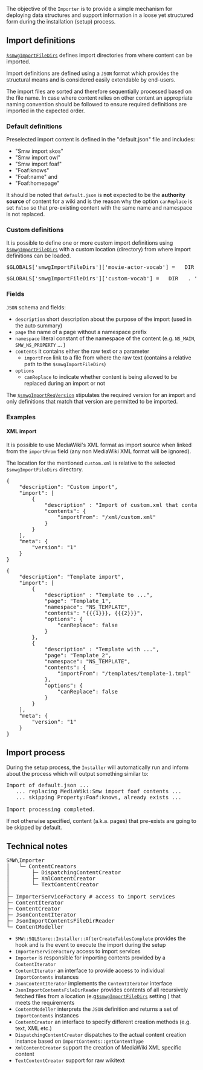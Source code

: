 The objective of the `Importer` is to provide a simple mechanism for deploying data structures and support information in a loose yet structured form during the installation (setup) process.

## Import definitions

[`$smwgImportFileDirs`](https://www.semantic-mediawiki.org/wiki/Help:$smwgImportFileDirs) defines import directories from where content can be imported.

Import definitions are defined using a `JSON` format which provides the structural means and is considered easily extendable by end-users.

The import files are sorted and therefore sequentially processed based on the file name. In case where content relies on other content an appropriate naming convention should be followed to ensure required definitions are imported in the expected order.

### Default definitions

Preselected import content is defined in the "default.json" file and includes:

* "Smw import skos"
* "Smw import owl"
* "Smw import foaf"
* "Foaf:knows"
* "Foaf:name" and
* "Foaf:homepage"

It should be noted that `default.json` is __not__ expected to be the __authority source__ of content for a wiki and is the reason why the option `canReplace` is set `false` so that pre-existing content with the same name and namespace is not replaced.

### Custom definitions

It is possible to define one or more custom import definitions using [`$smwgImportFileDirs`](https://www.semantic-mediawiki.org/wiki/Help:$smwgImportFileDirs) with a custom location (directory) from where import definitions can be loaded.

<pre>
$GLOBALS['smwgImportFileDirs']['movie-actor-vocab'] = __DIR__ . '/import/movie-actor';
</pre>

<pre>
$GLOBALS['smwgImportFileDirs']['custom-vocab'] = __DIR__ . '/custom';
</pre>

### Fields

`JSON` schema and fields:

- `description` short description about the purpose of the import (used in the auto summary)
- `page` the name of a page without a namespace prefix
- `namespace` literal constant of the namespace of the content  (e.g. `NS_MAIN`, `SMW_NS_PROPERTY` ... )
- `contents` it contains either the raw text or a parameter
  - `importFrom` link to a file from where the raw text (contains a relative path to the `$smwgImportFileDirs`)
- `options`
  - `canReplace` to indicate whether content is being allowed to be replaced during
  an import or not

The [`$smwgImportReqVersion`](https://www.semantic-mediawiki.org/wiki/Help:$smwgImportReqVersion) stipulates
the required version for an import and only definitions that match that version are permitted to be imported.

### Examples

#### XML import

It is possible to use MediaWiki's XML format as import source when linked from the
`importFrom` field (any non MediaWiki XML format will be ignored).

The location for the mentioned `custom.xml` is relative to the selected `$smwgImportFileDirs` directory.

<pre>
{
	"description": "Custom import",
	"import": [
		{
			"description" : "Import of custom.xml that contains ...",
			"contents": {
				"importFrom": "/xml/custom.xml"
			}
		}
	],
	"meta": {
		"version": "1"
	}
}
</pre>

<pre>
{
	"description": "Template import",
	"import": [
		{
			"description" : "Template to ...",
			"page": "Template_1",
			"namespace": "NS_TEMPLATE",
			"contents": "<includeonly>{{{1}}}, {{{2}}}</includeonly>",
			"options": {
				"canReplace": false
			}
		},
		{
			"description" : "Template with ...",
			"page": "Template_2",
			"namespace": "NS_TEMPLATE",
			"contents": {
				"importFrom": "/templates/template-1.tmpl"
			},
			"options": {
				"canReplace": false
			}
		}
	],
	"meta": {
		"version": "1"
	}
}
</pre>

## Import process

During the setup process, the `Installer` will automatically run and inform
about the process which will output something similar to:

<pre>
Import of default.json ...
   ... replacing MediaWiki:Smw import foaf contents ...
   ... skipping Property:Foaf:knows, already exists ...

Import processing completed.
</pre>

If not otherwise specified, content (a.k.a. pages) that pre-exists are going to be skipped by default.

## Technical notes

<pre>
SMW\Importer
│	└─ ContentCreators
│		├─ DispatchingContentCreator
│		├─ XmlContentCreator
│		└─ TextContentCreator
│
├─ ImporterServiceFactory # access to import services
├─ ContentIterator
├─ ContentCreator
├─ JsonContentIterator
├─ JsonImportContentsFileDirReader
└─ ContentModeller
</pre>

- `SMW::SQLStore::Installer::AfterCreateTablesComplete` provides the hook and is the event to execute the import during the setup
- `ImporterServiceFactory` access to import services
- `Importer` is responsible for importing contents provided by a `ContentIterator`
- `ContentIterator` an interface to provide access to individual `ImportContents` instances
- `JsonContentIterator` implements the `ContentIterator` interface
- `JsonImportContentsFileDirReader` provides contents of all recursively fetched files from a location (e.g[`$smwgImportFileDirs`](https://www.semantic-mediawiki.org/wiki/Help:$smwgImportFileDirs) setting ) that meets the requirements
- `ContentModeller` interprets the `JSON` definition and returns a set of `ImportContents` instances
- `ContentCreator` an interface to specify different creation methods (e.g. text, XML etc.)
- `DispatchingContentCreator` dispatches to the actual content creation instance based on `ImportContents::getContentType`
- `XmlContentCreator` support the creation of MediaWiki XML specific content
- `TextContentCreator` support for raw wikitext
